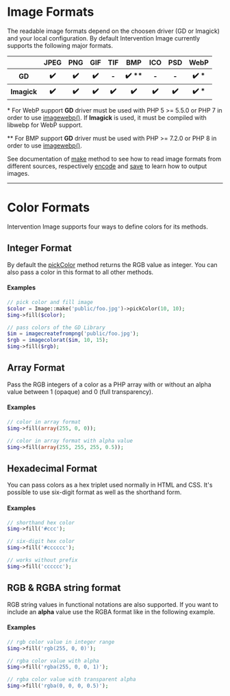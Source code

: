 # Image Formats

The readable image formats depend on the choosen driver (GD or Imagick) and your local configuration. By default Intervention Image currently supports the following major formats.

<table>
    <tr>
        <th>&nbsp;</th>
        <th>JPEG</th>
        <th>PNG</th>
        <th>GIF</th>
        <th>TIF</th>
        <th>BMP</th>
        <th>ICO</th>
        <th>PSD</th>
        <th>WebP</th>
    </tr>
    <tr>
        <th>GD</th>
        <th>✔️</th>
        <th>✔️</th>
        <th>✔️</th>
        <th>-</th>
        <th>✔️ &ast;&ast;</th>
        <th>-</th>
        <th>-</th>
        <th>✔️ &ast;</th>
    </tr>
    <tr>
        <th>Imagick</th>
        <th>✔️</th>
        <th>✔️</th>
        <th>✔️</th>
        <th>✔️</th>
        <th>✔️</th>
        <th>✔️</th>
        <th>✔️</th>
        <th>✔️ &ast;</th>
    </tr>
</table>

&ast; For WebP support **GD** driver must be used with PHP 5 >= 5.5.0 or PHP 7 in order to use [imagewebp()](http://php.net/manual/en/function.imagewebp.php). If **Imagick** is used, it must be compiled with libwebp for WebP support.

&ast;&ast; For BMP support **GD** driver must be used with PHP >= 7.2.0 or PHP 8 in order to use [imagewebp()](https://www.php.net/manual/en/function.imagebmp.php).

See documentation of [make](/api/make) method to see how to read image formats from different sources, respectively [encode](/api/encode) and [save](/api/save) to learn how to output images.

---

# Color Formats

Intervention Image supports four ways to define colors for its methods.

## Integer Format
By default the [pickColor](/api/pickColor) method returns the RGB value as integer. You can also pass a color in this format to all other methods.

#### Examples

```php
// pick color and fill image
$color = Image::make('public/foo.jpg')->pickColor(10, 10);
$img->fill($color);

// pass colors of the GD Library
$im = imagecreatefrompng('public/foo.jpg');
$rgb = imagecolorat($im, 10, 15);
$img->fill($rgb);
```


## Array Format

Pass the RGB integers of a color as a PHP array with or without an alpha value between 1 (opaque) and 0 (full transparency).

#### Examples

```php
// color in array format
$img->fill(array(255, 0, 0));

// color in array format with alpha value
$img->fill(array(255, 255, 255, 0.5));
```

## Hexadecimal Format
You can pass colors as a hex triplet used normally in HTML and CSS. It's possible to use six-digit format as well as the shorthand form.

#### Examples

```php
// shorthand hex color
$img->fill('#ccc');

// six-digit hex color
$img->fill('#cccccc');

// works without prefix
$img->fill('cccccc');
```



## RGB &amp; RGBA string format
RGB string values in functional notations are also supported. If you want to include an **alpha** value use the RGBA format like in the following example.

#### Examples

```php
// rgb color value in integer range
$img->fill('rgb(255, 0, 0)');

// rgba color value with alpha
$img->fill('rgba(255, 0, 0, 1)');

// rgba color value with transparent alpha
$img->fill('rgba(0, 0, 0, 0.5)');
```
